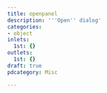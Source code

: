 ```yaml
---
title: openpanel
description: '''Open'' dialog'
categories:
- object
inlets:
  1st: {}
outlets:
  1st: {}
draft: true
pdcategory: Misc

---
```


